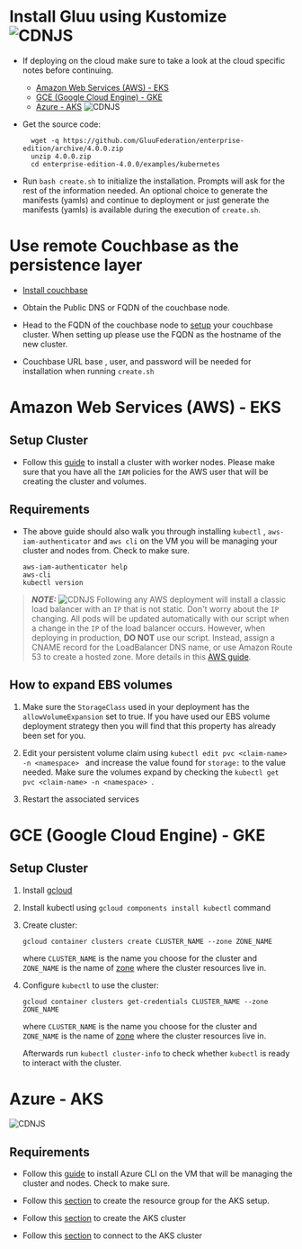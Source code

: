# Install Gluu using Kustomize ![CDNJS](https://img.shields.io/badge/UNDERCONSTRUCTION-red.svg?style=for-the-badge)

-   If deploying on the cloud make sure to take a look at the cloud specific notes before continuing.

    * [Amazon Web Services (AWS) - EKS](#amazon-web-services-aws---eks)
    * [GCE (Google Cloud Engine) - GKE](#gce-google-cloud-engine---gke)
    * [Azure - AKS](#azure---aks) ![CDNJS](https://img.shields.io/badge/status-pending-yellow.svg)

- Get the source code:

        wget -q https://github.com/GluuFederation/enterprise-edition/archive/4.0.0.zip
        unzip 4.0.0.zip
        cd enterprise-edition-4.0.0/examples/kubernetes

- Run `bash create.sh` to initialize the installation. Prompts will ask for the rest of the information needed. An optional choice to generate the manifests (yamls) and continue to deployment or just generate the  manifests (yamls) is available during the execution of `create.sh`.

# Use remote Couchbase as the persistence layer

- [Install couchbase](https://docs.couchbase.com/server/current/install/install-intro.html)

- Obtain the Public DNS or FQDN of the couchbase node. 

- Head to the FQDN of the couchbase node to [setup](https://docs.couchbase.com/server/current/manage/manage-nodes/create-cluster.html) your couchbase cluster. When setting up please use the FQDN as the hostname of the new cluster.

- Couchbase URL base , user, and password will be needed for installation when running `create.sh`

# Amazon Web Services (AWS) - EKS

## Setup Cluster

-  Follow this [guide](https://docs.aws.amazon.com/eks/latest/userguide/getting-started.html)
 to install a cluster with worker nodes. Please make sure that you have all the `IAM` policies for the AWS user that will be creating the cluster and volumes.

## Requirements

-   The above guide should also walk you through installing `kubectl` , `aws-iam-authenticator` and `aws cli` on the VM you will be managing your cluster and nodes from. Check to make sure.

        aws-iam-authenticator help
        aws-cli
        kubectl version

> **_NOTE:_**  ![CDNJS](https://img.shields.io/badge/CLB--green.svg) Following any AWS deployment will install a classic load balancer with an `IP` that is not static. Don't worry about the `IP` changing. All pods will be updated automatically with our script when a change in the `IP` of the load balancer occurs. However, when deploying in production, **DO NOT** use our script. Instead, assign a CNAME record for the LoadBalancer DNS name, or use Amazon Route 53 to create a hosted zone. More details in this [AWS guide](https://docs.aws.amazon.com/elasticloadbalancing/latest/classic/using-domain-names-with-elb.html?icmpid=docs_elb_console).
	
## How to expand EBS volumes

1. Make sure the `StorageClass` used in your deployment has the `allowVolumeExpansion` set to true. If you have used our EBS volume deployment strategy then you will find that this property has already been set for you.

1. Edit your persistent volume claim using `kubectl edit pvc <claim-name> -n <namespace> ` and increase the value found for `storage:` to the value needed. Make sure the volumes expand by checking the `kubectl get pvc <claim-name> -n <namespace> `.

1. Restart the associated services


# GCE (Google Cloud Engine) - GKE

## Setup Cluster

1.  Install [gcloud](https://cloud.google.com/sdk/docs/quickstarts)

1.  Install kubectl using `gcloud components install kubectl` command

1.  Create cluster:

        gcloud container clusters create CLUSTER_NAME --zone ZONE_NAME

    where `CLUSTER_NAME` is the name you choose for the cluster and `ZONE_NAME` is the name of [zone](https://cloud.google.com/compute/docs/regions-zones/) where the cluster resources live in.

1.  Configure `kubectl` to use the cluster:

        gcloud container clusters get-credentials CLUSTER_NAME --zone ZONE_NAME

    where `CLUSTER_NAME` is the name you choose for the cluster and `ZONE_NAME` is the name of [zone](https://cloud.google.com/compute/docs/regions-zones/) where the cluster resources live in.

    Afterwards run `kubectl cluster-info` to check whether `kubectl` is ready to interact with the cluster.
		
# Azure - AKS 
![CDNJS](https://img.shields.io/badge/status-pending-yellow.svg)

## Requirements

-   Follow this [guide](https://docs.microsoft.com/en-us/cli/azure/install-azure-cli?view=azure-cli-latest) to install Azure CLI on the VM that will be managing the cluster and nodes. Check to make sure.

-   Follow this [section](https://docs.microsoft.com/en-us/azure/aks/kubernetes-walkthrough#create-a-resource-group) to create the resource group for the AKS setup.

-   Follow this [section](https://docs.microsoft.com/en-us/azure/aks/kubernetes-walkthrough#create-aks-cluster) to create the AKS cluster

-   Follow this [section](https://docs.microsoft.com/en-us/azure/aks/kubernetes-walkthrough#connect-to-the-cluster) to connect to the AKS cluster
